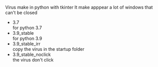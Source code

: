 Virus make in python with tkinter
It make apppear a lot of windows that can't be closed

- 3.7  
  for python 3.7
- 3.9_stable  
  for python 3.9
- 3.9_stable_irr  
  copy the virus in the startup folder
- 3.9_stable_noclick  
  the virus don't click
